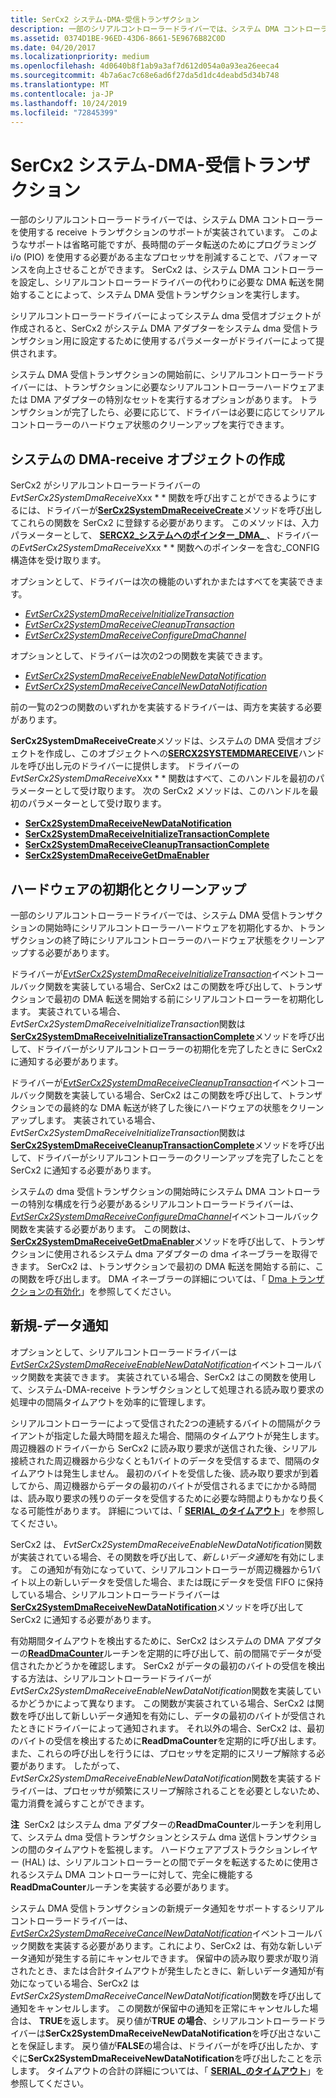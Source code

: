 ```yaml
---
title: SerCx2 システム-DMA-受信トランザクション
description: 一部のシリアルコントローラードライバーでは、システム DMA コントローラーを使用する receive トランザクションのサポートが実装されています。
ms.assetid: 0374D1BE-96ED-43D6-8661-5E9676B82C0D
ms.date: 04/20/2017
ms.localizationpriority: medium
ms.openlocfilehash: 4d0640b8f1ab9a3af7d612d054a0a93ea26eeca4
ms.sourcegitcommit: 4b7a6ac7c68e6ad6f27da5d1dc4deabd5d34b748
ms.translationtype: MT
ms.contentlocale: ja-JP
ms.lasthandoff: 10/24/2019
ms.locfileid: "72845399"
---
```

# <a name="sercx2-system-dma-receive-transactions"></a>SerCx2 システム-DMA-受信トランザクション

一部のシリアルコントローラードライバーでは、システム DMA コントローラーを使用する receive トランザクションのサポートが実装されています。 このようなサポートは省略可能ですが、長時間のデータ転送のためにプログラミング i/o (PIO) を使用する必要がある主なプロセッサを削減することで、パフォーマンスを向上させることができます。 SerCx2 は、システム DMA コントローラーを設定し、シリアルコントローラードライバーの代わりに必要な DMA 転送を開始することによって、システム DMA 受信トランザクションを実行します。

シリアルコントローラードライバーによってシステム dma 受信オブジェクトが作成されると、SerCx2 がシステム DMA アダプターをシステム dma 受信トランザクション用に設定するために使用するパラメーターがドライバーによって提供されます。

システム DMA 受信トランザクションの開始前に、シリアルコントローラードライバーには、トランザクションに必要なシリアルコントローラーハードウェアまたは DMA アダプターの特別なセットを実行するオプションがあります。 トランザクションが完了したら、必要に応じて、ドライバーは必要に応じてシリアルコントローラーのハードウェア状態のクリーンアップを実行できます。

## <a name="creating-the-system-dma-receive-object"></a>システムの DMA-receive オブジェクトの作成

SerCx2 がシリアルコントローラードライバーの*EvtSerCx2SystemDmaReceive*Xxx * * 関数を呼び出すことができるようにするには、ドライバーが[**SerCx2SystemDmaReceiveCreate**](https://docs.microsoft.com/windows-hardware/drivers/ddi/sercx/nf-sercx-sercx2systemdmareceivecreate)メソッドを呼び出してこれらの関数を SerCx2 に登録する必要があります。 このメソッドは、入力パラメーターとして、 [**SERCX2\_システムへのポインター\_DMA\_** ](https://docs.microsoft.com/windows-hardware/drivers/ddi/sercx/ns-sercx-_sercx2_system_dma_receive_config) 、ドライバーの*EvtSerCx2SystemDmaReceive*Xxx * * 関数へのポインターを含む\_CONFIG 構造体を受け取ります。

オプションとして、ドライバーは次の機能のいずれかまたはすべてを実装できます。

- [*EvtSerCx2SystemDmaReceiveInitializeTransaction*](https://docs.microsoft.com/windows-hardware/drivers/ddi/sercx/nc-sercx-evt_sercx2_system_dma_receive_initialize_transaction)
- [*EvtSerCx2SystemDmaReceiveCleanupTransaction*](https://docs.microsoft.com/windows-hardware/drivers/ddi/sercx/nc-sercx-evt_sercx2_system_dma_receive_cleanup_transaction)
- [*EvtSerCx2SystemDmaReceiveConfigureDmaChannel*](https://docs.microsoft.com/windows-hardware/drivers/ddi/sercx/nc-sercx-evt_sercx2_system_dma_receive_configure_dma_channel)

オプションとして、ドライバーは次の2つの関数を実装できます。

- [*EvtSerCx2SystemDmaReceiveEnableNewDataNotification*](https://docs.microsoft.com/windows-hardware/drivers/ddi/sercx/nc-sercx-evt_sercx2_system_dma_receive_enable_new_data_notification)
- [*EvtSerCx2SystemDmaReceiveCancelNewDataNotification*](https://docs.microsoft.com/windows-hardware/drivers/ddi/sercx/nc-sercx-evt_sercx2_system_dma_receive_cancel_new_data_notification)

前の一覧の2つの関数のいずれかを実装するドライバーは、両方を実装する必要があります。

**SerCx2SystemDmaReceiveCreate**メソッドは、システムの DMA 受信オブジェクトを作成し、このオブジェクトへの[**SERCX2SYSTEMDMARECEIVE**](https://docs.microsoft.com/windows-hardware/drivers/serports/sercx2-object-handles)ハンドルを呼び出し元のドライバーに提供します。 ドライバーの*EvtSerCx2SystemDmaReceive*Xxx * * 関数はすべて、このハンドルを最初のパラメーターとして受け取ります。 次の SerCx2 メソッドは、このハンドルを最初のパラメーターとして受け取ります。

- [**SerCx2SystemDmaReceiveNewDataNotification**](https://docs.microsoft.com/windows-hardware/drivers/ddi/sercx/nf-sercx-sercx2systemdmareceivenewdatanotification)
- [**SerCx2SystemDmaReceiveInitializeTransactionComplete**](https://docs.microsoft.com/windows-hardware/drivers/ddi/sercx/nf-sercx-sercx2systemdmareceiveinitializetransactioncomplete)
- [**SerCx2SystemDmaReceiveCleanupTransactionComplete**](https://docs.microsoft.com/windows-hardware/drivers/ddi/sercx/nf-sercx-sercx2systemdmareceivecleanuptransactioncomplete)
- [**SerCx2SystemDmaReceiveGetDmaEnabler**](https://docs.microsoft.com/windows-hardware/drivers/ddi/sercx/nf-sercx-sercx2systemdmareceivegetdmaenabler)

## <a name="hardware-initialization-and-clean-up"></a>ハードウェアの初期化とクリーンアップ

一部のシリアルコントローラードライバーでは、システム DMA 受信トランザクションの開始時にシリアルコントローラーハードウェアを初期化するか、トランザクションの終了時にシリアルコントローラーのハードウェア状態をクリーンアップする必要があります。

ドライバーが[*EvtSerCx2SystemDmaReceiveInitializeTransaction*](https://docs.microsoft.com/windows-hardware/drivers/ddi/sercx/nc-sercx-evt_sercx2_system_dma_receive_initialize_transaction)イベントコールバック関数を実装している場合、SerCx2 はこの関数を呼び出して、トランザクションで最初の DMA 転送を開始する前にシリアルコントローラーを初期化します。 実装されている場合、 *EvtSerCx2SystemDmaReceiveInitializeTransaction*関数は[**SerCx2SystemDmaReceiveInitializeTransactionComplete**](https://docs.microsoft.com/windows-hardware/drivers/ddi/sercx/nf-sercx-sercx2systemdmareceiveinitializetransactioncomplete)メソッドを呼び出して、ドライバーがシリアルコントローラーの初期化を完了したときに SerCx2 に通知する必要があります。

ドライバーが[*EvtSerCx2SystemDmaReceiveCleanupTransaction*](https://docs.microsoft.com/windows-hardware/drivers/ddi/sercx/nc-sercx-evt_sercx2_system_dma_receive_cleanup_transaction)イベントコールバック関数を実装している場合、SerCx2 はこの関数を呼び出して、トランザクションでの最終的な DMA 転送が終了した後にハードウェアの状態をクリーンアップします。 実装されている場合、 *EvtSerCx2SystemDmaReceiveInitializeTransaction*関数は[**SerCx2SystemDmaReceiveCleanupTransactionComplete**](https://docs.microsoft.com/windows-hardware/drivers/ddi/sercx/nf-sercx-sercx2systemdmareceivecleanuptransactioncomplete)メソッドを呼び出して、ドライバーがシリアルコントローラーのクリーンアップを完了したことを SerCx2 に通知する必要があります。

システムの dma 受信トランザクションの開始時にシステム DMA コントローラーの特別な構成を行う必要があるシリアルコントローラードライバーは、 [*EvtSerCx2SystemDmaReceiveConfigureDmaChannel*](https://docs.microsoft.com/windows-hardware/drivers/ddi/sercx/nc-sercx-evt_sercx2_system_dma_receive_configure_dma_channel)イベントコールバック関数を実装する必要があります。 この関数は、 [**SerCx2SystemDmaReceiveGetDmaEnabler**](https://docs.microsoft.com/windows-hardware/drivers/ddi/sercx/nf-sercx-sercx2systemdmareceivegetdmaenabler)メソッドを呼び出して、トランザクションに使用されるシステム dma アダプターの dma イネーブラーを取得できます。 SerCx2 は、トランザクションで最初の DMA 転送を開始する前に、この関数を呼び出します。 DMA イネーブラーの詳細については、「 [Dma トランザクションの有効化](https://docs.microsoft.com/windows-hardware/drivers/wdf/enabling-dma-transactions)」を参照してください。

## <a name="new-data-notifications"></a>新規-データ通知

オプションとして、シリアルコントローラードライバーは[*EvtSerCx2SystemDmaReceiveEnableNewDataNotification*](https://docs.microsoft.com/windows-hardware/drivers/ddi/sercx/nc-sercx-evt_sercx2_system_dma_receive_enable_new_data_notification)イベントコールバック関数を実装できます。 実装されている場合、SerCx2 はこの関数を使用して、システム-DMA-receive トランザクションとして処理される読み取り要求の処理中の間隔タイムアウトを効率的に管理します。

シリアルコントローラーによって受信された2つの連続するバイトの間隔がクライアントが指定した最大時間を超えた場合、間隔のタイムアウトが発生します。 周辺機器のドライバーから SerCx2 に読み取り要求が送信された後、シリアル接続された周辺機器から少なくとも1バイトのデータを受信するまで、間隔のタイムアウトは発生しません。 最初のバイトを受信した後、読み取り要求が到着してから、周辺機器からデータの最初のバイトが受信されるまでにかかる時間は、読み取り要求の残りのデータを受信するために必要な時間よりもかなり長くなる可能性があります。 詳細については、「 [**SERIAL\_のタイムアウト**](https://docs.microsoft.com/windows-hardware/drivers/ddi/ntddser/ns-ntddser-_serial_timeouts)」を参照してください。

SerCx2 は、 *EvtSerCx2SystemDmaReceiveEnableNewDataNotification*関数が実装されている場合、その関数を呼び出して、*新しいデータ通知*を有効にします。 この通知が有効になっていて、シリアルコントローラーが周辺機器から1バイト以上の新しいデータを受信した場合、または既にデータを受信 FIFO に保持している場合、シリアルコントローラードライバーは[**SerCx2SystemDmaReceiveNewDataNotification**](https://docs.microsoft.com/windows-hardware/drivers/ddi/sercx/nf-sercx-sercx2systemdmareceivenewdatanotification)メソッドを呼び出して SerCx2 に通知する必要があります。

有効期間タイムアウトを検出するために、SerCx2 はシステムの DMA アダプターの[**ReadDmaCounter**](https://docs.microsoft.com/windows-hardware/drivers/ddi/wdm/nc-wdm-pread_dma_counter)ルーチンを定期的に呼び出して、前の間隔でデータが受信されたかどうかを確認します。 SerCx2 がデータの最初のバイトの受信を検出する方法は、シリアルコントローラードライバーが*EvtSerCx2SystemDmaReceiveEnableNewDataNotification*関数を実装しているかどうかによって異なります。 この関数が実装されている場合、SerCx2 は関数を呼び出して新しいデータ通知を有効にし、データの最初のバイトが受信されたときにドライバーによって通知されます。 それ以外の場合、SerCx2 は、最初のバイトの受信を検出するために**ReadDmaCounter**を定期的に呼び出します。また、これらの呼び出しを行うには、プロセッサを定期的にスリープ解除する必要があります。 したがって、 *EvtSerCx2SystemDmaReceiveEnableNewDataNotification*関数を実装するドライバーは、プロセッサが頻繁にスリープ解除されることを必要としないため、電力消費を減らすことができます。

**注**  SerCx2 はシステム dma アダプターの**ReadDmaCounter**ルーチンを利用して、システム dma 受信トランザクションとシステム dma 送信トランザクションの間のタイムアウトを監視します。 ハードウェアアブストラクションレイヤー (HAL) は、シリアルコントローラーとの間でデータを転送するために使用されるシステム DMA コントローラーに対して、完全に機能する**ReadDmaCounter**ルーチンを実装する必要があります。

システム DMA 受信トランザクションの新規データ通知をサポートするシリアルコントローラードライバーは、 [*EvtSerCx2SystemDmaReceiveCancelNewDataNotification*](https://docs.microsoft.com/windows-hardware/drivers/ddi/sercx/nc-sercx-evt_sercx2_system_dma_receive_cancel_new_data_notification)イベントコールバック関数を実装する必要があります。これにより、SerCx2 は、有効な新しいデータ通知が発生する前にキャンセルできます。 保留中の読み取り要求が取り消されたとき、または合計タイムアウトが発生したときに、新しいデータ通知が有効になっている場合、SerCx2 は*EvtSerCx2SystemDmaReceiveCancelNewDataNotification*関数を呼び出して通知をキャンセルします。 この関数が保留中の通知を正常にキャンセルした場合は、 **TRUE**を返します。 戻り値が**TRUE の場合**、シリアルコントローラードライバーは**SerCx2SystemDmaReceiveNewDataNotification**を呼び出さないことを保証します。 戻り値が**FALSE**の場合は、ドライバーがを呼び出したか、すぐに**SerCx2SystemDmaReceiveNewDataNotification**を呼び出したことを示します。 タイムアウトの合計の詳細については、「 [**SERIAL\_のタイムアウト**](https://docs.microsoft.com/windows-hardware/drivers/ddi/ntddser/ns-ntddser-_serial_timeouts)」を参照してください。
